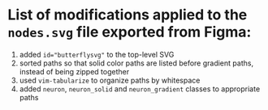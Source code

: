# List of modifications applied to the `nodes.svg` file exported from Figma:
1. added `id="butterflysvg"` to the top-level SVG
2. sorted paths so that solid color paths are listed before gradient paths, instead of being zipped together
3. used `vim-tabularize` to organize paths by whitespace
4. added `neuron`, `neuron_solid` and `neuron_gradient` classes to appropriate paths
